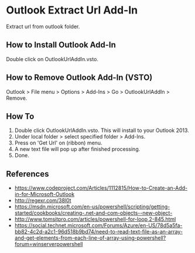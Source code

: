 # Outlook Extract Url Add-In
Extract url from outlook folder.

## How to Install Outlook Add-In
Double click on OutlookUrlAddIn.vsto.

## How to Remove Outlook Add-In (VSTO)
Outlook > File menu > Options > Add-Ins > Go > OutlookUrlAddIn > Remove.

## How To
1. Double click OutlookUrlAddIn.vsto. This will install to your Outlook 2013.
2. Under local folder > select specified folder > Add-Ins.
3. Press on 'Get Url' on (ribbon) menu.
4. A new text file will pop up after finished processing.
5. Done.

## References
- https://www.codeproject.com/Articles/1112815/How-to-Create-an-Add-in-for-Microsoft-Outlook
- http://regexr.com/38l0t
- https://msdn.microsoft.com/en-us/powershell/scripting/getting-started/cookbooks/creating-.net-and-com-objects--new-object-
- http://www.tomsitpro.com/articles/powershell-for-loop,2-845.html
- https://social.technet.microsoft.com/Forums/Azure/en-US/78d5a5fa-bb82-4c2d-a2c1-96d518b9bd74/need-to-read-text-file-as-an-array-and-get-elements-from-each-line-of-array-using-powershell?forum=winserverpowershell